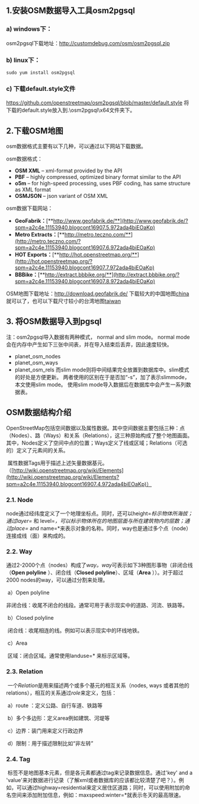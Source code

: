 ## 1.安装OSM数据导入工具osm2pgsql

### a) windows下：

osm2pgsql下载地址：http://customdebug.com/osm/osm2pgsql.zip

### b) linux下：

```
sudo yum install osm2pgsql
```

### c) 下载default.style文件

https://github.com/openstreetmap/osm2pgsql/blob/master/default.style
将下载的default.style放入到.\osm2pgsql\x64文件夹下。

## 2.下载OSM地图

osm数据格式主要有以下几种，可以通过以下网站下载数据。

osm数据格式：

- **OSM XML** – xml-format provided by the API
- **PBF** – highly compressed, optimized binary format similar to the API
- **o5m** – for high-speed processing, uses PBF coding, has same structure as XML format
- **OSMJSON** – json variant of OSM XML

osm数据下载网站：

- **GeoFabrik：**[**http://www.geofabrik.de/**](http://www.geofabrik.de/?spm=a2c4e.11153940.blogcont16907.5.972ada4biEOaKp)
- **Metro Extracts：**[**http://metro.teczno.com/**](http://metro.teczno.com/?spm=a2c4e.11153940.blogcont16907.6.972ada4biEOaKp)
- **HOT Exports：**[**http://hot.openstreetmap.org/**](http://hot.openstreetmap.org/?spm=a2c4e.11153940.blogcont16907.7.972ada4biEOaKp)
- **BBBike：**[**http://extract.bbbike.org/**](http://extract.bbbike.org/?spm=a2c4e.11153940.blogcont16907.8.972ada4biEOaKp)

OSM地图下载地址：<http://download.geofabrik.de/>
下载较大的中国地图[china](http://download.geofabrik.de/asia/china-latest.osm.pbf)就可以了，也可以下载尺寸较小的台湾地图[taiwan](http://download.geofabrik.de/asia/taiwan-latest.osm.pbf)

## 3. 将OSM数据导入到pgsql

注：osm2pgsql导入数据有两种模式， normal and slim mode。
normal mode会在内存中产生如下三张中间表，并在导入结束后丢弃，因此速度较快。

- planet_osm_nodes
- planet_osm_ways
- planet_osm_rels
  而slim mode则将中间结果完全放置到数据库中。slim模式的好处是方便更新。
  两者使用的区别在于是否加“-s”，加了表示slimmode，本文使用slim mode。
  使用slim mode导入数据后在数据库中会产生一系列数据表。



## **OSM数据结构介绍**

​       OpenStreetMap包括空间数据以及属性数据。其中空间数据主要包括三种：点（Nodes）、路（Ways）和关系（Relations），这三种原始构成了整个地图画面。其中，Nodes定义了空间中点的位置；Ways定义了线或区域；Relations（可选的）定义了元素间的关系。

​        属性数据Tags用于描述上述矢量数据基元。（[http://wiki.openstreetmap.org/wiki/Elements](http://wiki.openstreetmap.org/wiki/Elements?spm=a2c4e.11153940.blogcont16907.4.972ada4biEOaKp)）

### 2.1. Node 

​       node通过经纬度定义了一个地理坐标点。同时，还可以height=*标示物体所海拔；通过layer=* 和 level=*，可以标示物体所在的地图层面与所在建筑物内的层数；通过place=* and name=*来表示对象的名称。同时，way也是通过多个点（node）连接成线（面）来构成的。

### 2.2. Way   

​       通过2-2000个点（nodes）构成了*way。way*可表示如下3种图形事物（非闭合线（**Open polyline** ）、闭合线（**Closed polyline**）、区域（**Area** ））。对于超过2000 nodes的way，可以通过分割来处理。

​       a）Open polyline 

​        非闭合线：收尾不闭合的线段。通常可用于表示现实中的道路、河流、铁路等。

​       b）Closed polyline 

​        闭合线：收尾相连的线。例如可以表示现实中的环线地铁。

​       c）Area 

​        区域：闭合区域。通常使用landuse=* 来标示区域等。 

### 2.3. Relation 

​       一个*Relation*是用来描述两个或多个基元的相互关系（nodes, ways 或者其他的relations），相互的关系通过*role*来定义，包括：

​       a）route ：定义公路、自行车道、铁路等

​       b）多个多边形：定义area例如建筑、河堤等

​       c）边界：装门用来定义行政边界

​       d）限制：用于描述限制比如“非左转”

### 2.4. Tag 

​       标签不是地图基本元素，但是各元素都通过tag来记录数据信息。通过'key' and a 'value'来对数据进行记录（了解xml或者数据库的应该都比较清楚了吧？）。例如，可以通过highway=residential来定义居住区道路；同时，可以使用附加的命名空间来添加附加信息，例如：maxspeed:winter=*就表示冬天的最高限速。
